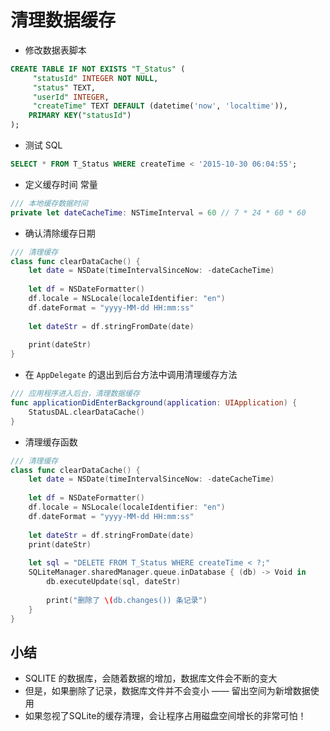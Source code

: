 # 清理数据缓存

* 修改数据表脚本

```sql
CREATE TABLE IF NOT EXISTS "T_Status" (
	 "statusId" INTEGER NOT NULL,
	 "status" TEXT,
	 "userId" INTEGER,
	 "createTime" TEXT DEFAULT (datetime('now', 'localtime')),
	PRIMARY KEY("statusId")
);
```

* 测试 SQL

```sql
SELECT * FROM T_Status WHERE createTime < '2015-10-30 06:04:55';
```

* 定义缓存时间 常量

```swift
/// 本地缓存数据时间
private let dateCacheTime: NSTimeInterval = 60 // 7 * 24 * 60 * 60
```

* 确认清除缓存日期

```swift
/// 清理缓存
class func clearDataCache() {
    let date = NSDate(timeIntervalSinceNow: -dateCacheTime)
    
    let df = NSDateFormatter()
    df.locale = NSLocale(localeIdentifier: "en")
    df.dateFormat = "yyyy-MM-dd HH:mm:ss"
    
    let dateStr = df.stringFromDate(date)
    
    print(dateStr)
}
```

* 在 `AppDelegate` 的退出到后台方法中调用清理缓存方法

```swift
/// 应用程序进入后台，清理数据缓存
func applicationDidEnterBackground(application: UIApplication) {
    StatusDAL.clearDataCache()
}
```

* 清理缓存函数

```swift
/// 清理缓存
class func clearDataCache() {
    let date = NSDate(timeIntervalSinceNow: -dateCacheTime)
    
    let df = NSDateFormatter()
    df.locale = NSLocale(localeIdentifier: "en")
    df.dateFormat = "yyyy-MM-dd HH:mm:ss"
    
    let dateStr = df.stringFromDate(date)
    print(dateStr)
    
    let sql = "DELETE FROM T_Status WHERE createTime < ?;"
    SQLiteManager.sharedManager.queue.inDatabase { (db) -> Void in
        db.executeUpdate(sql, dateStr)
        
        print("删除了 \(db.changes()) 条记录")
    }
}
```

## 小结

* SQLITE 的数据库，会随着数据的增加，数据库文件会不断的变大
* 但是，如果删除了记录，数据库文件并不会变小 —— 留出空间为新增数据使用
* 如果忽视了SQLite的缓存清理，会让程序占用磁盘空间增长的非常可怕！

